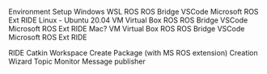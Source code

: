 Environment Setup
Windows
WSL
ROS 
ROS Bridge
VSCode
Microsoft ROS Ext
RIDE
Linux - Ubuntu 20.04
VM Virtual Box
ROS
ROS Bridge
VSCode
Microsoft ROS Ext
RIDE
Mac?
VM Virtual Box
ROS
ROS Bridge
VSCode
Microsoft ROS Ext
RIDE

RIDE
Catkin Workspace
Create Package (with MS ROS extension)
Creation Wizard
Topic Monitor
Message publisher
